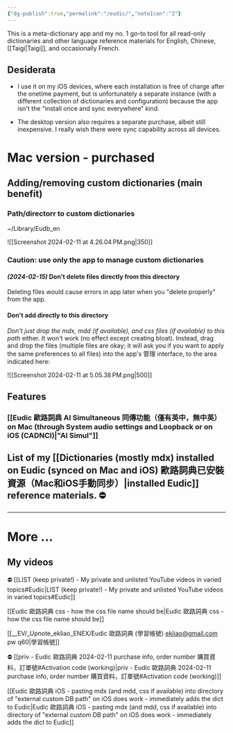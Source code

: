 ```yaml
---
{"dg-publish":true,"permalink":"/eudic/","noteIcon":"2"}
---
```


This is a meta-dictionary app and my no. 1 go-to tool for all read-only dictionaries and other language reference materials for English, Chinese, [[Taigi\|Taigi]], and occasionally French.
## Desiderata

- I use it on my iOS devices, where each installation is free of charge after the onetime payment, but is unfortunately a separate instance (with a different collection of dictionaries and configuration) because the app isn't the "install once and sync everywhere" kind.

- The desktop version also requires a separate purchase, albeit still inexpensive. I really wish there were sync capability across all devices.

# Mac version - purchased
## Adding/removing custom dictionaries (main benefit)
### Path/directorr to custom dictionaries

~/Library/Eudb_en

![[Screenshot 2024-02-11 at 4.26.04 PM.png\|350]]

### Caution: use only the app to manage custom dictionaries
#### *(2024-02-15)* Don't delete files directly from this directory
Deleting files would cause errors in app later when you "delete properly" from the app.
#### Don't add directly to this directory
*Don't just drop the mdx, mdd (if available), and css files (if available) to this path* either. It won't work (no effect except creating bloat). Instead, drag and drop the files (multiple files are okay; it will ask you if you want to apply the same preferences to all files) into the app's 管理 interface, to the area indicated here:

![[Screenshot 2024-02-11 at 5.05.38 PM.png\|500]]
## Features

### [[Eudic 歐路詞典 AI Simultaneous 同傳功能（僅有英中，無中英）on Mac (through System audio settings and Loopback or on iOS (CADNCI)\|"AI Simul"]]

## List of my [[Dictionaries (mostly mdx) installed on Eudic  (synced on Mac and iOS) 歐路詞典已安裝資源（Mac和iOS手動同步）\|installed Eudic]] reference materials. ⛔️

---
# More ...

## My videos
⛔️ [[LIST (keep private!) - My private and unlisted YouTube videos in varied topics#Eudic\|LIST (keep private!) - My private and unlisted YouTube videos in varied topics#Eudic]]

[[Eudic 歐路詞典 css - how the css file name should be\|Eudic 歐路詞典 css - how the css file name should be]]

[[__EV/_Upnote_ekliao_ENEX/Eudic 歐路詞典 (學習帳號) ekliao@gmail.com pw q60\|學習帳號]]

⛔️ [[priv - Eudic 歐路詞典 2024-02-11 purchase info, order number 購買資料，訂單號#Activation code (working)\|priv - Eudic 歐路詞典 2024-02-11 purchase info, order number 購買資料，訂單號#Activation code (working)]]

[[Eudic 歐路詞典 iOS - pasting mdx (and mdd, css if available) into directory of "external custom DB path" on iOS does work - immediately adds the dict to Eudic\|Eudic 歐路詞典 iOS - pasting mdx (and mdd, css if available) into directory of "external custom DB path" on iOS does work - immediately adds the dict to Eudic]]



